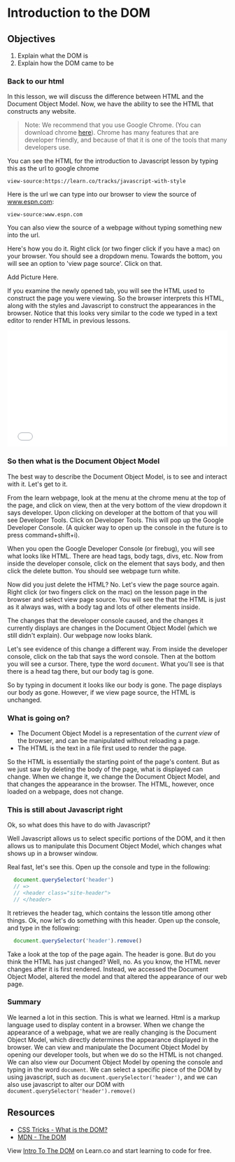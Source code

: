 # Introduction to the DOM

## Objectives

1. Explain what the DOM is
2. Explain how the DOM came to be

### Back to our html

In this lesson, we will discuss the difference between HTML and the Document Object Model.  Now, we have the ability to see the HTML that constructs any website.  

> Note: We recommend that you use Google Chrome.  (You can download chrome [here](https://www.google.com/chrome/browser/desktop/index.html)).  Chrome has many features that are developer friendly, and because of that it is one of the tools that many developers use.

You can see the HTML for the introduction to Javascript lesson by typing this as the url to google chrome

 `view-source:https://learn.co/tracks/javascript-with-style`

Here is the url we can type into our browser to view the source of www.espn.com:

`view-source:www.espn.com`

You can also view the source of a webpage without typing something new into the url.  

Here's how you do it.  Right click (or two finger click if you have a mac) on your browser.  You should see a dropdown menu.  Towards the bottom, you will see an option to 'view page source'.  Click on that.  

Add Picture Here.

If you examine the newly opened tab, you will see the HTML used to construct the page you were viewing.  So the browser interprets this HTML, along with the styles and Javascript to construct the appearances in the browser.  Notice that this looks very similar to the code we typed in a text editor to render HTML in previous lessons.

<iframe height='265' width="125" scrolling='no' title='js and the web' src='//codepen.io/flatiron/embed/ggyKpb/?height=265&theme-id=0&default-tab=html,result&embed-version=2&editable=true' frameborder='no' allowtransparency='true' allowfullscreen='true' style='width: 100%;'>See the Pen <a href='https://codepen.io/flatiron/pen/ggyKpb/'>js and the web</a> by Jeffrey Katz (<a href='http://codepen.io/flatiron'>@flatiron</a>) on <a href='http://codepen.io'>CodePen</a>.
</iframe>

### So then what is the Document Object Model

The best way to describe the Document Object Model, is to see and interact with it.  Let's get to it.

From the learn webpage, look at the menu at the chrome menu at the top of the page, and click on view, then at the very bottom of the view dropdown it says developer.  Upon clicking on developer at the bottom of that you will see Developer Tools.  Click on Developer Tools.  This will pop up the Google Developer Console.  (A quicker way to open up the console in the future is to press command+shift+i).  

When you open the Google Developer Console (or firebug), you will see what looks like HTML.  There are head tags, body tags, divs, etc.  Now from inside the developer console, click on the element that says body, and then click the delete button.  You should see webpage turn white.

Now did you just delete the HTML?  No.  Let's view the page source again.  Right click (or two fingers click on the mac) on the lesson page in the browser and select view page source.  You will see the that the HTML is just as it always was, with a body tag and lots of other elements inside.  

The changes that the developer console caused, and the changes it currently displays are changes in the Document Object Model (which we still didn't explain).  Our webpage now looks blank.  

Let's see evidence of this change a different way.  From inside the developer console, click on the tab that says the word console.  Then at the bottom you will see a cursor.  There, type the word `document`.  What you'll see is that there is a head tag there, but our body tag is gone.  

So by typing in document it looks like our body is gone.  The page displays our body as gone.  However, if we view page source, the HTML is unchanged.

### What is going on?

  * The Document Object Model is a representation of the *current view* of the browser, and can be manipulated without reloading a page.  
  * The HTML is the text in a file first used to render the page.

So the HTML is essentially the starting point of the page's content.  But as we just saw by deleting the body of the page, what is displayed can change.  When we change it, we change the Document Object Model, and that changes the appearance in the browser.  The HTML, however, once loaded on a webpage, does not change.  

### This is still about Javascript right

Ok, so what does this have to do with Javascript?  

Well Javascript allows us to select specific portions of the DOM, and it then allows us to manipulate this Document Object Model, which changes what shows up in a browser window.  

Real fast, let's see this.  Open up the console and type in the following:

  ```javascript
    document.querySelector('header')
    // =>
    // <header class="site-header">
    // </header>
  ```

It retrieves the header tag, which contains the lesson title among other things.  Ok, now let's do something with this header.  Open up the console, and type in the following:

  ```javascript
    document.querySelector('header').remove()
  ```

Take a look at the top of the page again.  The header is gone.  But do you think the HTML has just changed?  Well, no.  As you know, the HTML never changes after it is first rendered.  Instead, we accessed the Document Object Model, altered the model and that altered the appearance of our web page.  

### Summary

We learned a lot in this section.  This is what we learned.  Html is a markup language used to display content in a browser.  When we change the appearance of a webpage, what we are really changing is the Document Object Model, which directly determines the appearance displayed in the browser.  We can view and manipulate the Document Object Model by opening our developer tools, but when we do so the HTML is not changed.  We can also view our Document Object Model by opening the console and typing in the word `document`.  We can select a specific piece of the DOM by using javascript, such as `document.querySelector('header')`, and we can also use javascript to alter our DOM with `document.querySelector('header').remove()`

## Resources

- [CSS Tricks - What is the DOM?](https://css-tricks.com/dom/)
- [MDN - The DOM](https://developer.mozilla.org/en-US/docs/Web/API/Document_Object_Model/Introduction)

<p class='util--hide'>View <a href='https://learn.co/lessons/introduction-to-the-dom'>Intro To The DOM</a> on Learn.co and start learning to code for free.</p>
